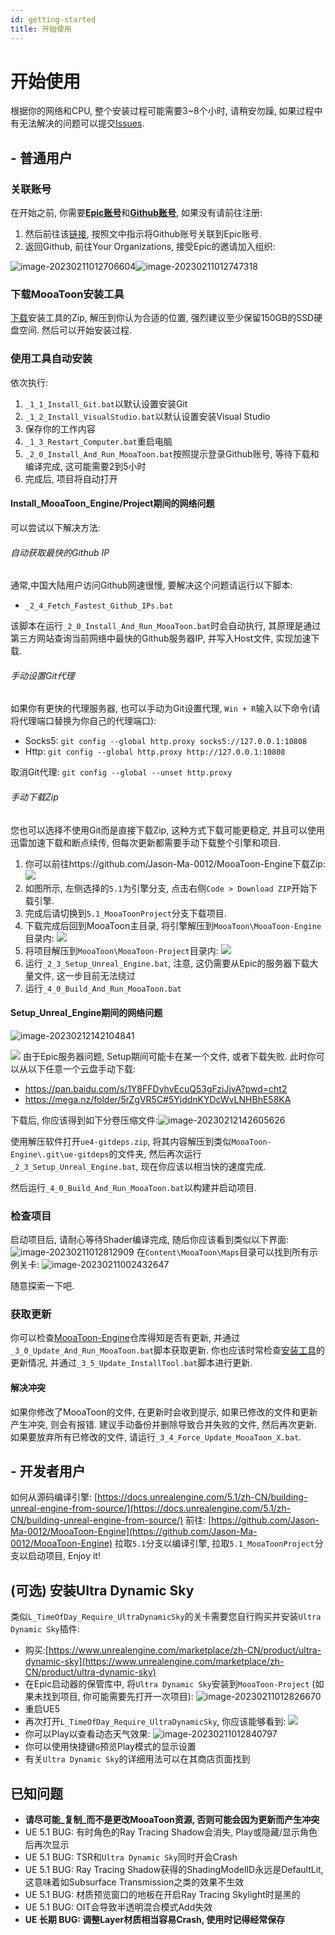 ```yaml
---
id: getting-started
title: 开始使用
---
```

# 开始使用

根据你的网络和CPU, 整个安装过程可能需要3~8个小时, 请稍安勿躁, 如果过程中有无法解决的问题可以提交[Issues](https://github.com/JasonMa0012/MooaToon/issues/new).
## - 普通用户

### 关联账号
在开始之前, 你需要[**Epic账号**](https://www.unrealengine.com/)和[**Github账号**](https://github.com/), 如果没有请前往注册:

1.  然后前往该[链接](https://www.unrealengine.com/zh-CN/blog/updated-authentication-process-for-connecting-epic-github-accounts), 按照文中指示将Github账号关联到Epic账号. 
2.  返回Github, 前往Your Organizations, 接受Epic的邀请加入组织:


![image-20230211012706604](./assets/image-20230211012706604.png)![image-20230211012747318](./assets/image-20230211012747318.png)


### 下载MooaToon安装工具
[下载](https://github.com/JasonMa0012/MooaToon/archive/refs/heads/main.zip)安装工具的Zip, 解压到你认为合适的位置, 强烈建议至少保留150GB的SSD硬盘空间.
然后可以开始安装过程.

### 使用工具自动安装
依次执行:

1. `_1_1_Install_Git.bat`以默认设置安装Git
2. `_1_2_Install_VisualStudio.bat`以默认设置安装Visual Studio
3. 保存你的工作内容
4. `_1_3_Restart_Computer.bat`重启电脑
5. `_2_0_Install_And_Run_MooaToon.bat`按照提示登录Github账号, 等待下载和编译完成, 这可能需要2到5小时
6. 完成后, 项目将自动打开

#### Install_MooaToon_Engine/Project期间的网络问题
可以尝试以下解决方法:
###### 自动获取最快的Github IP
通常,中国大陆用户访问Github网速很慢, 要解决这个问题请运行以下脚本:

- `_2_4_Fetch_Fastest_Github_IPs.bat`

该脚本在运行`_2_0_Install_And_Run_MooaToon.bat`时会自动执行, 其原理是通过第三方网站查询当前网络中最快的Github服务器IP, 并写入Host文件, 实现加速下载.
###### 手动设置Git代理
如果你有更快的代理服务器, 也可以手动为Git设置代理, `Win + R`输入以下命令(请将代理端口替换为你自己的代理端口):

- Socks5: `git config --global http.proxy socks5://127.0.0.1:10808`
- Http: `git config --global http.proxy http://127.0.0.1:10808`

取消Git代理: `git config --global --unset http.proxy`
###### 手动下载Zip
您也可以选择不使用Git而是直接下载Zip, 这种方式下载可能更稳定, 并且可以使用迅雷加速下载和断点续传, 但每次更新都需要手动下载整个引擎和项目.

1. 你可以前往https://github.com/Jason-Ma-0012/MooaToon-Engine下载Zip:					![](./assets/image-20230211002346396.png)
2. 如图所示, 左侧选择的`5.1`为引擎分支, 点击右侧`Code > Download ZIP`开始下载引擎.
3. 完成后请切换到`5.1_MooaToonProject`分支下载项目.
4. 下载完成后回到MooaToon主目录, 将引擎解压到`MooaToon\MooaToon-Engine`目录内:			![](./assets/image-20230211002402855.png)
5. 将项目解压到`MooaToon\MooaToon-Project`目录内:							![](./assets/image-20230211002410545.png)
6. 运行`_2_3_Setup_Unreal_Engine.bat`, 注意, 这仍需要从Epic的服务器下载大量文件, 这一步目前无法绕过
7. 运行`_4_0_Build_And_Run_MooaToon.bat`

#### Setup_Unreal_Engine期间的网络问题

![image-20230212142104841](./assets/image-20230212142104841.png)

![](./assets/image-20230211002416094.png)
由于Epic服务器问题, Setup期间可能卡在某一个文件, 或者下载失败. 此时你可以从以下任意一个云盘手动下载:

- https://pan.baidu.com/s/1Y8FFDyhvEcuQ53gFziJjvA?pwd=cht2
- https://mega.nz/folder/5rZgVR5C#5YjddnKYDcWvLNHBhE58KA

下载后, 你应该得到如下分卷压缩文件:![image-20230212142605626](./assets/image-20230212142605626.png)

使用解压软件打开`ue4-gitdeps.zip`, 将其内容解压到类似`MooaToon-Engine\.git\ue-gitdeps`的文件夹, 然后再次运行`_2_3_Setup_Unreal_Engine.bat`, 现在你应该以相当快的速度完成.

然后运行`_4_0_Build_And_Run_MooaToon.bat`以构建并启动项目.

### 检查项目
启动项目后, 请耐心等待Shader编译完成, 随后你应该看到类似以下界面:
![image-20230211012812909](./assets/image-20230211012812909.png)
在`Content\MooaToon\Maps`目录可以找到所有示例关卡:
![image-20230211002432647](./assets/image-20230211002432647.png)

随意探索一下吧.

### 获取更新
你可以检查[MooaToon-Engine](https://github.com/Jason-Ma-0012/MooaToon-Engine)仓库得知是否有更新, 并通过`_3_0_Update_And_Run_MooaToon.bat`脚本获取更新.
你也应该时常检查[安装工具](https://github.com/JasonMa0012/MooaToon)的更新情况, 并通过`_3_5_Update_InstallTool.bat`脚本进行更新.

#### 解决冲突
如果你修改了MooaToon的文件, 在更新时会收到提示, 如果已修改的文件和更新产生冲突, 则会有报错.
建议手动备份并删除导致合并失败的文件, 然后再次更新.
如果要放弃所有已修改的文件, 请运行`_3_4_Force_Update_MooaToon_X.bat`.

## - 开发者用户
如何从源码编译引擎: [https://docs.unrealengine.com/5.1/zh-CN/building-unreal-engine-from-source/](https://docs.unrealengine.com/5.1/zh-CN/building-unreal-engine-from-source/)
前往: [https://github.com/Jason-Ma-0012/MooaToon-Engine](https://github.com/Jason-Ma-0012/MooaToon-Engine)
拉取`5.1`分支以编译引擎, 拉取`5.1_MooaToonProject`分支以启动项目, Enjoy it!

## (可选) 安装Ultra Dynamic Sky
类似`L_TimeOfDay_Require_UltraDynamicSky`的关卡需要您自行购买并安装`Ultra Dynamic Sky`插件:

- 购买:[https://www.unrealengine.com/marketplace/zh-CN/product/ultra-dynamic-sky](https://www.unrealengine.com/marketplace/zh-CN/product/ultra-dynamic-sky)
- 在Epic启动器的保管库中, 将`Ultra Dynamic Sky`安装到`MooaToon-Project` (如果未找到项目, 你可能需要先打开一次项目):			![image-20230211012826670](./assets/image-20230211012826670.png)
- 重启UE5
- 再次打开`L_TimeOfDay_Require_UltraDynamicSky`, 你应该能够看到:						![](./assets/image-20230211002455202.png)
- 你可以Play以查看动态天气效果:															![image-20230211012840797](./assets/image-20230211012840797.png)
- 你可以使用快捷键`G`预览Play模式的显示设置
- 有关`Ultra Dynamic Sky`的详细用法可以在其商店页面找到
## 已知问题

-  **请尽可能_复制_而不是更改MooaToon资源, 否则可能会因为更新而产生冲突**
-  UE 5.1 BUG: 有时角色的Ray Tracing Shadow会消失, Play或隐藏/显示角色后再次显示 
-  UE 5.1 BUG: TSR和`Ultra Dynamic Sky`同时开会Crash
-  UE 5.1 BUG: Ray Tracing Shadow获得的ShadingModelID永远是DefaultLit, 这意味着如Subsurface Transmission之类的效果不生效
-  UE 5.1 BUG: 材质预览窗口的地板在开启Ray Tracing Skylight时是黑的 
-  UE 5.1 BUG: OIT会导致半透明混合模式Add失效
-  **UE 长期 BUG: 调整Layer材质相当容易Crash, 使用时记得经常保存**



